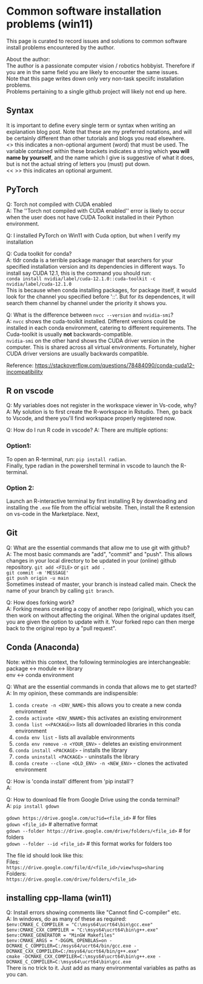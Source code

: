 # Common software installation problems (win11)

This page is curated to record issues and solutions to common software install problems encountered by the author.

About the author:  
The author is a passionate computer vision / robotics hobbyist. Therefore if you are in the same field you are likely to encounter the same issues.  
Note that this page writes down only very non-task speciifc installation problems.  
Problems pertaining to a single github project will likely not end up here.  

## Syntax
It is important to define every single term or syntax when writing an explanation blog post. Note that these are my preferred notations, and will be certainly different than other tutorials and blogs you read elsewhere.  
<>  this indicates a non-optional argument (word) that must be used. The variable contained within these brackets indicates a string which **you will name by yourself**, and the name which I give is suggestive of what it does, but is not the actual string of letters you (must) put down.   
<< >> this indicates an optional argument.  

## PyTorch
Q: Torch not compiled with CUDA enabled  
A: The  ''Torch not compiled with CUDA enabled'' error is likely to occur when the user does not have CUDA Toolkit installed in their Python environment.

Q: I installed PyTorch on Win11 with Cuda option, but when I verify my installation

Q: Cuda toolkit for conda?  
A: tldr conda is a terrible package manager that searchers for your specified installation version and its dependencies in different ways. To install say CUDA 12.1, this is the command you should run:  
`conda install nvidia/label/cuda-12.1.0::cuda-toolkit -c nvidia/label/cuda-12.1.0`  
This is because when conda installing packages, for package itself, it would look for the channel you specified before '::'. But for its dependences, it will search them channel by channel under the priority it shows you.  

Q: What is the difference between `nvcc --version` and `nvidia-smi`?  
A: `nvcc` shows the cuda-toolkit installed. Different versions could be installed in each conda environment, catering to different requirements. The Cuda-toolkit is usually **not** backwards-compatible.  
`nvidia-smi` on the other hand shows the CUDA driver version in the computer. This is shared across all virtual environments. Fortunately, higher CUDA driver versions are usually backwards compatible.

Reference: https://stackoverflow.com/questions/78484090/conda-cuda12-incompatibility

## R on vscode
Q: My variables does not register in the workspace viewer in Vs-code, why?
A: My solution is to first create the R-workspace in Rstudio. Then, go back to Vscode, and there you'll find workspace properly registered now.

Q: How do I run R code in vscode?
A: There are multiple options:  
### Option1:
To open an R-terminal, run: `pip install radian`.  
Finally, type radian in the powershell terminal in vscode to launch the R-terminal.
### Option 2:
Launch an R-interactive terminal by first installing R by downloading and installing the `.exe` file from the official website. Then, install the R extension on vs-code in the Marketplace. Next,


## Git
Q: What are the essential commands that allow me to use git with github?  
A: The most basic commands are "add", "commit" and "push". This allows changes in your local directory to be updated in your (online) github repository. 
`git add <FILE>` or `git add .`  
`git commit -m 'MESSAGE'`  
`git push origin -u main`  
Sometimes instead of master, your branch is instead called main. Check the name of your branch by calling `git branch`.  

Q: How does forking work?  
A: Forking means creating a copy of another repo (original), which you can then work on without affecting the original. When the original updates itself, you are given the option to update with it. Your forked repo can then merge back to the original repo by a "pull request".

## Conda (Anaconda)
Note: within this context, the following terminologies are interchangeable:  
package <-> module <-> library  
env <-> conda environment

Q: What are the essential commands in conda that allows me to get started?  
A: In my opinion, these commands are indispensible:  
1. `conda create -n <ENV_NAME>` this allows you to create a new conda environment
2. `conda activate <ENV_NNAME>` this activates an existing environment  
3. `conda list <<PACKAGE>>` lists all downloaded libraries in this conda environment
4. `conda env list`  - lists all available environments
5. `conda env remove -n <YOUR_ENV>` - deletes an existing environment
6. `conda install <PACKAGE>` - installs the library
7. `conda uninstall <PACKAGE>` - uninstalls the library
8. `conda create --clone <OLD_ENV> -n <NEW_ENV>` - clones the activated environment

Q: How is 'conda install' different from 'pip install'?  
A: 

Q: How to download file from Google Drive using the conda terminal?  
A: `pip install gdown`

`gdown https://drive.google.com/uc?id=<file_id>`  # for files  
`gdown <file_id>`                                 # alternative format  
`gdown --folder https://drive.google.com/drive/folders/<file_id>`  # for folders  
`gdown --folder --id <file_id>`                                   # this format works for folders too  

The file id should look like this:    
Files:  
`https://drive.google.com/file/d/<file_id>/view?usp=sharing`  
Folders:  
`https://drive.google.com/drive/folders/<file_id>`  

## installing cpp-llama (win11)
Q: Install errors showing comments like "Cannot find C-compiler" etc.  
A: In windows, do as many of these as required:  
`$env:CMAKE_C_COMPILER = "C:\msys64\ucrt64\bin\gcc.exe"`  
`$env:CMAKE_CXX_COMPILER = "C:\msys64\ucrt64\bin\g++.exe"`  
`$env:CMAKE_GENERATOR = "MinGW Makefiles"`  
`$env:CMAKE_ARGS = "-DGGML_OPENBLAS=on -DCMAKE_C_COMPILER=C:/msys64/ucrt64/bin/gcc.exe -DCMAKE_CXX_COMPILER=C:/msys64/ucrt64/bin/g++.exe"`  
`cmake -DCMAKE_CXX_COMPILER=C:\msys64\ucrt64\bin\g++.exe -DCMAKE_C_COMPILER=C:\msys64\ucrt64\bin\gcc.exe `  
There is no trick to it. Just add as many environmental variables as paths as you can.  

##
